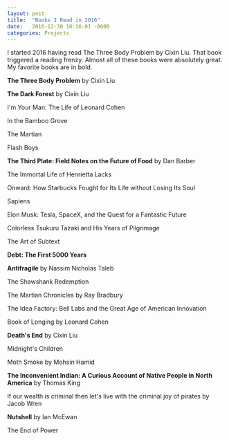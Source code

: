 ```yaml
---
layout: post
title:  "Books I Read in 2016"
date:   2016-12-30 16:16:01 -0600
categories: Projects
---
```


I started 2016 having read The Three Body Problem by Cixin Liu. That book triggered a reading frenzy. Almost all of these books were absolutely great. My favorite books are in bold.

**The Three Body Problem** by Cixin Liu

**The Dark Forest** by Cixin Liu

I'm Your Man: The Life of Leonard Cohen

In the Bamboo Grove

The Martian

Flash Boys

**The Third Plate: Field Notes on the Future of Food** by Dan Barber

The Immortal Life of Henrietta Lacks

Onward: How Starbucks Fought for Its Life without Losing Its Soul

Sapiens

Elon Musk: Tesla, SpaceX, and the Quest for a Fantastic Future

Colorless Tsukuru Tazaki and His Years of Pilgrimage

The Art of Subtext

**Debt: The First 5000 Years**

**Antifragile** by Nassim Nicholas Taleb

The Shawshank Redemption

The Martian Chronicles by Ray Bradbury

The Idea Factory: Bell Labs and the Great Age of American Innovation

Book of Longing by Leonard Cohen

**Death's End** by Cixin Liu

Midnight's Children

Moth Smoke by Mohsin Hamid

**The Inconvenient Indian: A Curious Account of Native People in North America** by Thomas King

If our wealth is criminal then let's live with the criminal joy of pirates by Jacob Wren

**Nutshell** by Ian McEwan

The End of Power